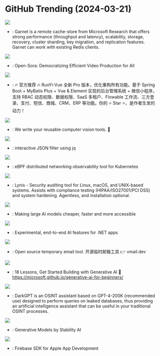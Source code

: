 # GitHub Trending (2024-03-21)

![](https://img.shields.io/badge/C%23-New%201-green?style=flat-square&logo=appveyor)
- [](https://github.comundefined): Garnet is a remote cache-store from Microsoft Research that offers strong performance (throughput and latency), scalability, storage, recovery, cluster sharding, key migration, and replication features. Garnet can work with existing Redis clients.

![](https://img.shields.io/badge/Python-New%20854-green?style=flat-square&logo=appveyor)
- [](https://github.comundefined): Open-Sora: Democratizing Efficient Video Production for All

![](https://img.shields.io/badge/Java-New%2074-green?style=flat-square&logo=appveyor)
- [](https://github.comundefined): 🔥 官方推荐 🔥 RuoYi-Vue 全新 Pro 版本，优化重构所有功能。基于 Spring Boot + MyBatis Plus + Vue & Element 实现的后台管理系统 + 微信小程序，支持 RBAC 动态权限、数据权限、SaaS 多租户、Flowable 工作流、三方登录、支付、短信、商城、CRM、ERP 等功能。你的 ⭐️ Star ⭐️，是作者生发的动力！

![](https://img.shields.io/badge/Python-New%20455-green?style=flat-square&logo=appveyor)
- [](https://github.comundefined): We write your reusable computer vision tools. 💜

![](https://img.shields.io/badge/Rust-New%20701-green?style=flat-square&logo=appveyor)
- [](https://github.comundefined): interactive JSON filter using jq

![](https://img.shields.io/badge/Go-New%20201-green?style=flat-square&logo=appveyor)
- [](https://github.comundefined): eBPF distributed networking observability tool for Kubernetes

![](https://img.shields.io/badge/Shell-New%20196-green?style=flat-square&logo=appveyor)
- [](https://github.comundefined): Lynis - Security auditing tool for Linux, macOS, and UNIX-based systems. Assists with compliance testing (HIPAA/ISO27001/PCI DSS) and system hardening. Agentless, and installation optional.

![](https://img.shields.io/badge/Python-New%20245-green?style=flat-square&logo=appveyor)
- [](https://github.comundefined): Making large AI models cheaper, faster and more accessible

![](https://img.shields.io/badge/none-New%2076-green?style=flat-square&logo=appveyor)
- [](https://github.comundefined): Experimental, end-to-end AI features for .NET apps

![](https://img.shields.io/badge/TypeScript-New%20132-green?style=flat-square&logo=appveyor)
- [](https://github.comundefined): Open source temporary email tool. 开源临时邮箱工具 👉 vmail.dev

![](https://img.shields.io/badge/Jupyter%20Notebook-New%20449-green?style=flat-square&logo=appveyor)
- [](https://github.comundefined): 18 Lessons, Get Started Building with Generative AI 🔗 https://microsoft.github.io/generative-ai-for-beginners/

![](https://img.shields.io/badge/Python-New%20259-green?style=flat-square&logo=appveyor)
- [](https://github.comundefined): DarkGPT is an OSINT assistant based on GPT-4-200K (recommended use) designed to perform queries on leaked databases, thus providing an artificial intelligence assistant that can be useful in your traditional OSINT processes.

![](https://img.shields.io/badge/Python-New%20221-green?style=flat-square&logo=appveyor)
- [](https://github.comundefined): Generative Models by Stability AI

![](https://img.shields.io/badge/Objective-C-New%205-green?style=flat-square&logo=appveyor)
- [](https://github.comundefined): Firebase SDK for Apple App Development

